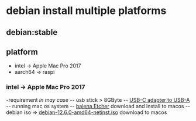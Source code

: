 # debian install multiple platforms

## debian:stable

## platform

- intel -> Apple Mac Pro 2017
- aarch64 -> raspi
 
### intel -> Apple Mac Pro 2017

-requirement *in may case*
        -- usb stick > 8GByte
        -- [USB-C adapter to USB-A](https://www.viewsonic.com/library/tech/usb-c-usb-b-and-usb-a-whats-the-difference/)
        -- running mac os system
        -- [balena Etcher](https://etcher.balena.io/) download and install to macos
        -- debian iso => [debian-12.6.0-amd64-netinst.iso](https://www.debian.org/download) download to macos
          

